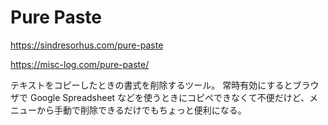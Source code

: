 # Pure Paste

https://sindresorhus.com/pure-paste

https://misc-log.com/pure-paste/

テキストをコピーしたときの書式を削除するツール。
常時有効にするとブラウザで Google Spreadsheet などを使うときにコピペできなくて不便だけど、メニューから手動で削除できるだけでもちょっと便利になる。
